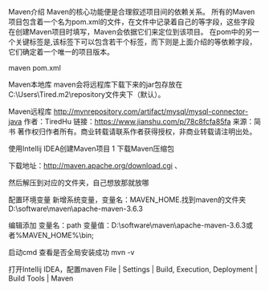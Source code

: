 Maven介绍
Maven的核心功能便是合理叙述项目间的依赖关系。
所有的Maven项目包含着一个名为pom.xml的文件，在文件中记录着自己的<groupId><artifactId><version>等字段，这些字段在创建Maven项目时填写，Maven会依据它们来定位到该项目。
在pom中的另一个关键标签是<dependencies>,该标签下可以包含若干个<dependency>标签，而<dependency>下则是上面介绍的<groupId><artifactId><version>等依赖字段，它们确定着一个唯一的项目版本。

maven pom.xml

Maven本地库
maven会将远程库下载下来的jar包存放在C:\Users\Tired.m2\repository文件夹下（默认）。

Maven远程库
http://mvnrepository.com/artifact/mysql/mysql-connector-java
作者：TiredHu
链接：https://www.jianshu.com/p/78c8fcfa85fa
来源：简书
著作权归作者所有。商业转载请联系作者获得授权，非商业转载请注明出处。

使用Intellij IDEA创建Maven项目
1 下载Maven压缩包

下载地址：http://maven.apache.org/download.cgi
、

然后解压到对应的文件夹，自己想放那就放哪

配置环境变量
新增系统变量，变量名：MAVEN_HOME.找到maven的文件夹D:\software\maven\apache-maven-3.6.3


编辑添加
变量名：path
变量值：D:\software\maven\apache-maven-3.6.3或者%MAVEN_HOME%\bin;

启动cmd 查看是否全局安装成功  mvn -v

打开Intellij IDEA，配置maven
File | Settings | Build, Execution, Deployment | Build Tools | Maven




